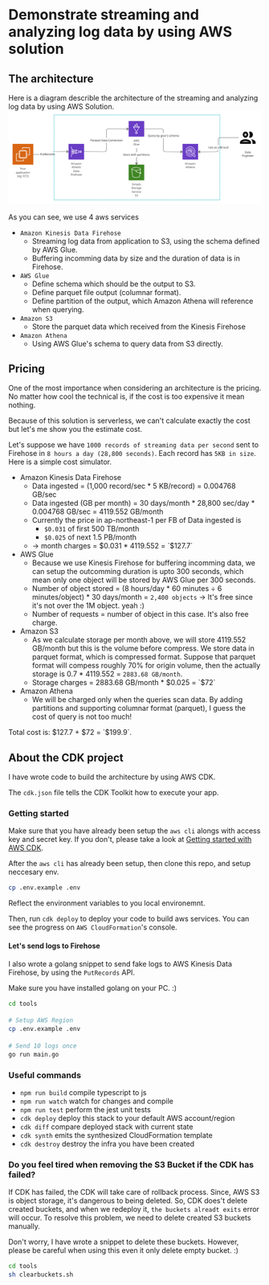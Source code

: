 # Demonstrate streaming and analyzing log data by using AWS solution
## The architecture
Here is a diagram describle the architecture of the streaming and analyzing log data by using AWS Solution.
![](./images/IMG_01.png)

As you can see, we use 4 aws services
- `Amazon Kinesis Data Firehose`
  - Streaming log data from application to S3, using the schema defined by AWS Glue.
  - Buffering incomming data by size and the duration of data is in Firehose.
- `AWS Glue`
  - Define schema which should be the output to S3.
  - Define parquet file output (columnar format).
  - Define partition of the output, which Amazon Athena will reference when querying.
- `Amazon S3`
  - Store the parquet data which received from the Kinesis Firehose
- `Amazon Athena`
  - Using AWS Glue's schema to query data from S3 directly.

## Pricing
One of the most importance when considering an architecture is the pricing. No matter how cool the technical is, if the cost is too expensive it mean nothing.

Because of this solution is serverless, we can't calculate exactly the cost but let's me show you the estimate cost.

Let's suppose we have `1000 records of streaming data per second` sent to Firehose in `8 hours a day (28,800 seconds)`. Each record has `5KB in size`. Here is a simple cost simulator.

- Amazon Kinesis Data Firehose
  - Data ingested = (1,000 record/sec * 5 KB/record) = 0.004768 GB/sec
  - Data ingested (GB per month) = 30 days/month * 28,800 sec/day * 0.004768 GB/sec = 4119.552 GB/month
  - Currently the price in ap-northeast-1 per FB of Data ingested is
    - `$0.031` of first 500 TB/month
    - `$0.025` of next 1.5 PB/month
  - -> month charges = $0.031 * 4119.552 = `$127.7`
- AWS Glue
  - Because we use Kinesis Firehose for buffering incomming data, we can setup the outcomming duration is upto 300 seconds, which mean only one object will be stored by AWS Glue per 300 seconds.
  - Number of object stored = (8 hours/day * 60 minutes ÷ 6 minutes/object) * 30 days/month = `2,400 objects` -> It's free since it's not over the 1M object. yeah :)
  - Number of requests = number of object in this case. It's also free charge.
- Amazon S3
  - As we calculate storage per month above, we will store 4119.552 GB/month but this is the volume before compress. We store data in parquet format, which is compressed format. Suppose that parquet format will compess roughly 70% for origin volume, then the actually storage is 0.7 * 4119.552 = `2883.68 GB/month`.
  - Storage charges = 2883.68 GB/month * $0.025 = `$72`
- Amazon Athena
  - We will be charged only when the queries scan data. By adding partitions and supporting columnar format (parquet), I guess the cost of query is not too much!

Total cost is: $127.7 + $72 = `$199.9`.

## About the CDK project
I have wrote code to build the architecture by using AWS CDK.

The `cdk.json` file tells the CDK Toolkit how to execute your app.

### Getting started
Make sure that you have already been setup the `aws cli` alongs with access key and secret key. If you don't, please take a look at [Getting started with AWS CDK](https://docs.aws.amazon.com/cdk/latest/guide/getting_started.html).

After the `aws cli` has already been setup, then clone this repo, and setup neccesary env.

```bash
cp .env.example .env
```

Reflect the environment variables to you local environemnt.

Then, run `cdk deploy` to deploy your code to build aws services. You can see the progress on `AWS CloudFormation`'s console.

#### Let's send logs to Firehose
I also wrote a golang snippet to send fake logs to AWS Kinesis Data Firehose, by using the `PutRecords` API.

Make sure you have installed golang on your PC. :)
```bash
cd tools

# Setup AWS Region
cp .env.example .env

# Send 10 logs once
go run main.go
```

### Useful commands

 * `npm run build`   compile typescript to js
 * `npm run watch`   watch for changes and compile
 * `npm run test`    perform the jest unit tests
 * `cdk deploy`      deploy this stack to your default AWS account/region
 * `cdk diff`        compare deployed stack with current state
 * `cdk synth`       emits the synthesized CloudFormation template
 * `cdk destroy`     destroy the infra you have been created

### Do you feel tired when removing the S3 Bucket if the CDK has failed?
If CDK has failed, the CDK will take care of rollback process. Since, AWS S3 is object storage, it's dangerous to being deleted. So, CDK does't delete created buckets, and when we redeploy it, `the buckets alreadt exits` error will occur. To resolve this problem, we need to delete created S3 buckets manually.

Don't worry, I have wrote a snippet to delete these buckets. However, please be careful when using this even it only delete empty bucket. :)
```bash
cd tools
sh clearbuckets.sh
```